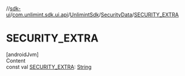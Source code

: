 //[sdk-ui](../../../../index.md)/[com.unlimint.sdk.ui.api](../../index.md)/[UnlimintSdk](../index.md)/[SecurityData](index.md)/[SECURITY_EXTRA](-s-e-c-u-r-i-t-y_-e-x-t-r-a.md)



# SECURITY_EXTRA  
[androidJvm]  
Content  
const val [SECURITY_EXTRA](-s-e-c-u-r-i-t-y_-e-x-t-r-a.md): [String](https://kotlinlang.org/api/latest/jvm/stdlib/kotlin/-string/index.html)  



